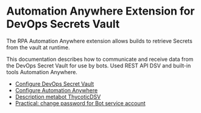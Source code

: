 [title]: # (Automation Anywhere)
[tags]: # (DevOps Secrets Vault,DSV)
[priority]: # (1)
# Automation Anywhere Extension for DevOps Secrets Vault

The RPA Automation Anywhere extension allows builds to retrieve Secrets from the vault at runtime.

This documentation describes how to communicate and receive data from the DevOps Secret Vault for use by bots. Used REST API DSV and built-in tools Automation Anywhere.

* [Configure DevOps Secret Vault](configuredsv.md)
* [Configure Automation Anywhere](configureaa.md)
* [Description metabot ThycoticDSV](metabot_thycoticdsv.md)
* [Practical: change password for Bot service account](changepasswordserviceaccount.md)
